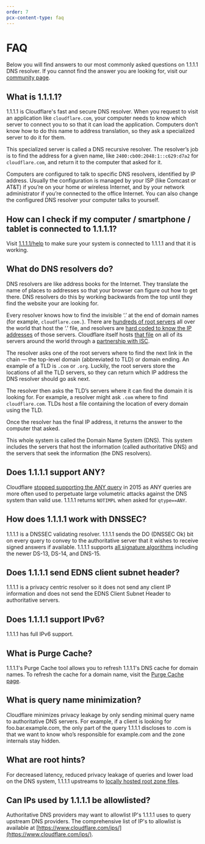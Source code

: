 ```yaml
---
order: 7
pcx-content-type: faq
---
```


# FAQ

Below you will find answers to our most commonly asked questions on 1.1.1.1 DNS resolver. If you cannot find the answer you are looking for, visit our [community page](https://community.cloudflare.com/).

## What is 1.1.1.1?

1.1.1.1 is Cloudflare's fast and secure DNS resolver. When you request to visit an application like `cloudflare.com`, your computer needs to know which server to connect you to so that it can load the application. Computers don’t know how to do this name to address translation, so they ask a specialized server to do it for them.

This specialized server is called a DNS recursive resolver. The resolver’s job is to find the address for a given name, like `2400:cb00:2048:1::c629:d7a2` for `cloudflare.com`, and return it to the computer that asked for it.

Computers are configured to talk to specific DNS resolvers, identified by IP address. Usually the configuration is managed by your ISP (like Comcast or AT&T) if you’re on your home or wireless Internet, and by your network administrator if you’re connected to the office Internet. You can also change the configured DNS resolver your computer talks to yourself.

## How can I check if my computer / smartphone / tablet is connected to 1.1.1.1?

Visit [1.1.1.1/help](https://1.1.1.1/help) to make sure your system is connected to 1.1.1.1 and that it is working.

## What do DNS resolvers do?

DNS resolvers are like address books for the Internet. They translate the name of places to addresses so that your browser can figure out how to get there. DNS resolvers do this by working backwards from the top until they find the website your are looking for.

Every resolver knows how to find the invisible ‘.’ at the end of domain names (for example, `cloudflare.com.`). There are [hundreds of root servers](http://www.root-servers.org/) all over the world that host the ‘.’ file, and resolvers are [hard coded to know the IP addresses](http://www.internic.net/domain/named.root) of those servers. Cloudflare itself hosts [that file](http://www.internic.net/domain/root.zone) on all of its servers around the world through a [partnership with ISC](https://blog.cloudflare.com/f-root/). 

The resolver asks one of the root servers where to find the next link in the chain — the top-level domain (abbreviated to TLD) or domain ending. An example of a TLD is `.com` or `.org`. Luckily, the root servers store the locations of all the TLD servers, so they can return which IP address the DNS resolver should go ask next.

The resolver then asks the TLD’s servers where it can find the domain it is looking for. For example, a resolver might ask `.com` where to find `cloudflare.com`. TLDs host a file containing the location of every domain using the TLD.

Once the resolver has the final IP address, it returns the answer to the computer that asked.

This whole system is called the Domain Name System (DNS). This system includes the servers that host the information (called authoritative DNS) and the servers that seek the information (the DNS resolvers).

## Does 1.1.1.1 support ANY?

Cloudflare [stopped supporting the ANY query](https://blog.cloudflare.com/deprecating-dns-any-meta-query-type/) in 2015 as ANY queries are more often used to perpetuate large volumetric attacks against the DNS system than valid use. 1.1.1.1 returns `NOTIMPL` when asked for `qtype==ANY`.

## How does 1.1.1.1 work with DNSSEC?

1.1.1.1 is a DNSSEC validating resolver. 1.1.1.1 sends the DO (DNSSEC Ok) bit on every query to convey to the authoritative server that it wishes to receive signed answers if available. 1.1.1.1 supports [all signature algorithms](https://www.iana.org/assignments/dns-sec-alg-numbers/dns-sec-alg-numbers.xhtml) including the newer DS-13, DS-14, and DNS-15.

## ​Does 1.1.1.1 send EDNS client subnet header?

1.1.1.1 is a privacy centric resolver so it does not send any client IP information and does not send the EDNS Client Subnet Header to authoritative servers.

## Does 1.1.1.1 support IPv6?

1.1.1.1 has full IPv6 support.

## What is Purge Cache?

1.1.1.1's Purge Cache tool allows you to refresh 1.1.1.1's DNS cache for domain names. To refresh the cache for a domain name, visit the [Purge Cache page](https://1.1.1.1/purge-cache/).

## What is query name minimization?

Cloudflare minimizes privacy leakage by only sending minimal query name to authoritative DNS servers. For example, if a client is looking for foo.bar.example.com, the only part of the query 1.1.1.1 discloses to .com is that we want to know who’s responsible for example.com and the zone internals stay hidden.

## What are root hints?

For decreased latency, reduced privacy leakage of queries and lower load on the DNS system, 1.1.1.1 upstreams to [locally hosted root zone files](https://blog.cloudflare.com/f-root/).

## Can IPs used by 1.1.1.1 be allowlisted?

Authoritative DNS providers may want to allowlist IP's 1.1.1.1 uses to query upstream DNS providers. The comprehensive list of IP's to allowlist is available at [https://www.cloudflare.com/ips/](https://www.cloudflare.com/ips/).
